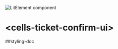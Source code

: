 ![LitElement component](https://img.shields.io/badge/litElement-component-blue.svg)

# \<cells-ticket-confirm-ui>

##styling-doc